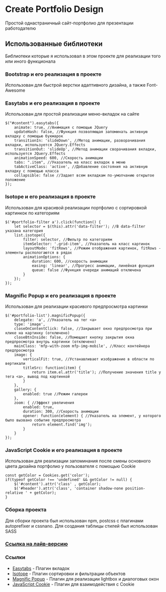# Create Portfolio Design
Простой однастраничный сайт-портфолио для презентации работодателю
## Использованные библиотеки
Библиотеки которые я использовал в этом проекте для реализации того или иного функционала
### Bootstrap и его реализация в проекте
Использован для быстрой верстки адаптивного дизайна, а также Font-Awesome

### Easytabs и его реализация в проекте
Использован для простой реализации меню-вкладок на сайте
```
$("#content").easytabs({
    animate: true, //Анимация с помощью JQuery
    updateHash: false, //Функция позволяющая запоминать активную вкладку с помощью букмарок
    transitionIn: 'slideDown', //Метод анимации, разворачивания вкладки, используется JQuery.Effects
    transitionOut: 'slideUp', //Метод анимации сворачивания вкладки, используется JQuery.Effects
    animationSpeed: 600, //Скорость анимации
    tabs: ".item", //Указатель на класс вкладок в меню
    tabActiveClass: 'active', //Добавление состояния на активную вкладку с помощью класса
    collapsible: false //Задает всем вкладкам по-умолчанию открытое положение
}); 
```
### Isotope и его реализация в проекте
Использован для красивой реализации портфолио с сортировкой картинкок по категориям
```
$('#portfolio-filter a').click(function() {
    let selector = $(this).attr('data-filter'); //В data-filter указана категория
    list.isotope({
        filter: selector, //Фильтр по категориям
        itemSelector: '.grid-item', //Указатель на класс картинок
        layoutMode: 'fitRows', //Режим отображения картинок, fitRows - элементы распологаются в рядах
        animationOptions: {
            duration: 600, //скорость анимации
            easing: 'linear', //Прогресс анимации, линейная функция
            queue: false //Функция очереди анимаций отключена
        }
    });
});
```
### Magnific Popup и его реализация в проекте
Использован для реализации красивого предпросмотра картинки
```
$('#portfolio-list').magnificPopup({
    delegate: 'a', //Указатель на тег <a>
    type: 'image',
    closeOnContentClick: false, //Закрывает окно предпросмотра при клике на картинку (отключено)
    closeBtnInside: false, //Помещает кнопку закрытия окна предпросмотра внутрь картинки (отключено)
    mainClass: 'mfp-with-zoom mfp-img-mobile', //Класс контейнера предпросмотра
    image: {
        verticalFit: true, //Устанавливает изображение в области по вертикали
        titleSrc: function(item) {
            return item.el.attr('title'); //Получение значения title у тега <a>, вывод под картинкой 
        }
    },
    gallery: {
        enabled: true //Режим галереи
    },
    zoom: { //Эффект увеличения
        enabled: true,
        duration: 300, //Скорость анимации
        opener: function(element) { //Указатель на элемент, у которого было вызвано событие предпросмотра
            return element.find('img');
        }
    }
});
```
### JavaScript Cookie и его реализация в проекте
Использован для реализации запоминания после смены основного цвета дизайна портфолио у пользователя с помощью Cookie
```
const getColor = Cookies.get('color');
if(typeof getColor !== 'undefined' && getColor != null) {
    $('#content').attr('class' , getColor);
    $('#header').attr('class', 'container shadow-none position-relative ' + getColor);
}
```
### Сборка проекта
Для сборки проекта был использован npm, postcss с плагинами autoprefixer и cssnano.
Для создания таблицы стилей был использован SASS

### [Ссылка на лайв-версию](https://clever-nightingale-e4040a.netlify.com/)

### Ссылки
* [Easytabs](https://os.alfajango.com/easytabs/) - Плагин вкладок
* [Isotope](https://isotope.metafizzy.co/) - Плагин сортировки и фильтрации объектов
* [Magnific Popup](https://dimsemenov.com/plugins/magnific-popup/) - Плагин для реализации lightbox и диалоговых окон
* [JavaScript Cookie](https://github.com/js-cookie/js-cookie) - Плагин для взаимодействия с Cookie
